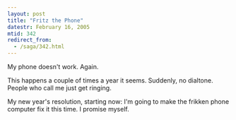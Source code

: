 ```yaml
---
layout: post
title: "Fritz the Phone"
datestr: February 16, 2005
mtid: 342
redirect_from:
  - /saga/342.html
---
```


My phone doesn't work.  Again.

This happens a couple of times a year it seems.  Suddenly, no dialtone.  People who call me just get ringing.

My new year's resolution, starting now: I'm going to make the frikken phone computer fix it this time.  I promise myself.
